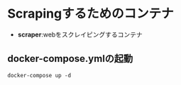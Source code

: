 # Scrapingするためのコンテナ

- **scraper**:webをスクレイピングするコンテナ

## docker-compose.ymlの起動

```
docker-compose up -d
```
